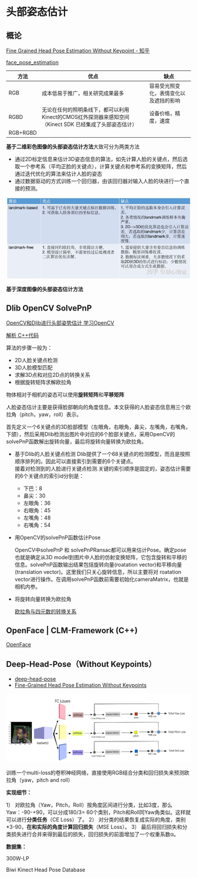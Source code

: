 # 头部姿态估计

## 概论

[Fine Grained Head Pose Estimation Without Keypoint - 知乎](https://zhuanlan.zhihu.com/p/73904823?utm_source=wechat_session)

[face_pose_estimation](https://gist.github.com/JuneoXIE/346f5cbdecb435dff13f180f966d9837)

| 方法     | 优点                                                         | 缺点                                   |
| -------- | ------------------------------------------------------------ | -------------------------------------- |
| RGB      | 成本低易于推广，相关研究成果最多                             | 容易受光照变化，表情变化以及遮挡的影响 |
| RGBD     | 无论在任何的照明条线下，都可以利用Kinect的CMOS红外探测器来感知空间（Kinect SDK 已经集成了头部姿态估计） | 设备价格，精度，速度                   |
| RGB+RGBD |                                                              |                                        |

**基于二维彩色图像的头部姿态估计方法**大致可分为两类方法

* 通过2D标定信息来估计3D姿态信息的算法，如先计算人脸的关键点，然后选取一个参考系（平均正脸的关键点），计算关键点和参考系的变换矩阵，然后通过迭代优化的算法来估计人脸的姿态
* 通过数据驱动的方式训练一个回归器，由该回归器对输入人脸的块进行一个直接的预测。

![img](image/v2-cf18edd99fc07b12c42fbfef874d14ea_720w.jpg)

**基于深度图像的头部姿态估计方法**



## Dlib OpenCV SolvePnP

[OpenCV和Dlib进行头部姿势估计 学习OpenCV](https://www.learnopencv.com/head-pose-estimation-using-opencv-and-dlib/)

[解析 C++代码](https://blog.csdn.net/u013512448/article/details/77804161)  

算法的步骤一般为：

- 2D人脸关键点检测
- 3D人脸模型匹配
- 求解3D点和对应2D点的转换关系
- 根据旋转矩阵求解欧拉角

物体相对于相机的姿态可以使用**旋转矩阵**和**平移矩阵**



人脸姿态估计主要是获得脸部朝向的角度信息。本文获得的人脸姿态信息用三个欧拉角（pitch，yaw，roll）表示。

首先定义一个6关键点的3D脸部模型（左眼角，右眼角，鼻尖，左嘴角，右嘴角，下颌），然后采用Dlib检测出图片中对应的6个脸部关键点，采用OpenCV的solvePnP函数解出旋转向量，最后将旋转向量转换为欧拉角。

- 基于Dlib的人脸关键点检测
Dlib提供了一个68关键点的检测模型，而且是按照顺序排列的。因此可以直接索引到需要的6个关键点。  
接着对检测到的人脸进行关键点检测.关键的索引顺序是固定的，姿态估计需要的6个关键点的索引id分别是： 
  
    - 下巴：8 
    - 鼻尖：30 
    - 左眼角：36 
    - 右眼角：45 
    - 左嘴角：48 
    - 右嘴角：54  
  
- 用OpenCV的solvePnP函数估计Pose

  OpenCV中solvePnP 和 solvePnPRansac都可以用来估计Pose。确定pose也就是确定从3D model到图片中人脸的仿射变换矩阵，它包含旋转和平移的信息。solvePnP函数输出结果包括旋转向量(roatation vector)和平移向量(translation vector)。这里我们只关心旋转信息，所以主要将对 roatation vector进行操作。在调用solvePnP函数前需要初始化cameraMatrix，也就是相机内参。

- 将旋转向量转换为欧拉角

  [欧拉角与四元数的转换关系](http://www.cnblogs.com/wqj1212/archive/2010/11/21/1883033.html)  

## OpenFace | CLM-Framework (C++)

[OpenFace](https://github.com/TadasBaltrusaitis/OpenFace)

## Deep-Head-Pose（Without Keypoints）

* [deep-head-pose](https://github.com/natanielruiz/deep-head-pose)
* [Fine-Grained Head Pose Estimation Without Keypoints](https://arxiv.org/abs/1710.00925v2)

![image-20200703143445356](image/image-20200703143445356.png)

训练一个multi-loss的卷积神经网络，直接使用RGB结合分类和回归损失来预测欧拉角（yaw，pitch and roll）

**实现细节：**

1） 对欧拉角（Yaw，Pitch，Roll）按角度区间进行分类，比如3度，那么Yaw：-90-+90，可以分成180/3= 60个类别，Pitch和Roll同Yaw角类似。这样就可以进行**分类任务**（CE Loss）了。
2） 对分类的结果恢复成实际的角度，类别\*3-90，**在和实际的角度计算回归损失**（MSE Loss）。
3） 最后将回归损失和分类损失进行合并来得到最后的损失，回归损失的前面增加了一个权重系数α。

**数据集：**

300W-LP

Biwi Kinect Head Pose Database